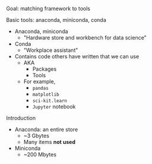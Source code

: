 Goal: matching framework to tools

Basic tools: anaconda, miniconda, conda
- Anaconda, miniconda
	- "Hardware store and workbench for data science"
- Conda
	- "Workplace assistant"
- Contains code others have written that we can use
	- AKA
		- Packages
		- Tools
	- For example,
		- `pandas`
		- `matplotlib`
		- `sci-kit.learn`
		- `Jupyter` notebook

Introduction
- Anaconda: an entire store 
	- ~3 Gbytes
	- Many items **not used**
- Miniconda
	- ~200 Mbytes


